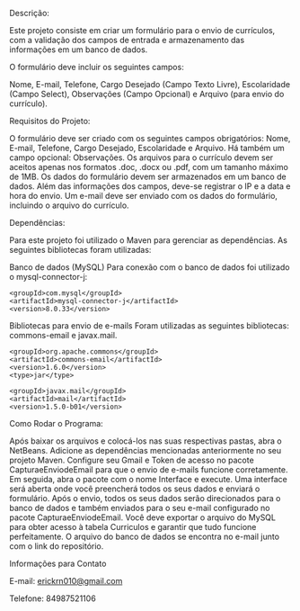 Descrição:

Este projeto consiste em criar um formulário para o envio de currículos, com a validação dos campos de entrada e armazenamento das informações em um banco de dados.

O formulário deve incluir os seguintes campos: 

Nome, E-mail, Telefone, Cargo Desejado (Campo Texto Livre), Escolaridade (Campo Select), Observações (Campo Opcional) e Arquivo (para envio do currículo).

Requisitos do Projeto:

O formulário deve ser criado com os seguintes campos obrigatórios: Nome, E-mail, Telefone, Cargo Desejado, Escolaridade e Arquivo. Há também um campo opcional: Observações. Os arquivos para o currículo devem ser aceitos apenas nos formatos .doc, .docx ou .pdf, com um tamanho máximo de 1MB. Os dados do formulário devem ser armazenados em um banco de dados. Além das informações dos campos, deve-se registrar o IP e a data e hora do envio. Um e-mail deve ser enviado com os dados do formulário, incluindo o arquivo do currículo.

Dependências:

Para este projeto foi utilizado o Maven para gerenciar as dependências. As seguintes bibliotecas foram utilizadas:

Banco de dados (MySQL)
Para conexão com o banco de dados foi utilizado o mysql-connector-j:

<dependency>
    
    <groupId>com.mysql</groupId>
    <artifactId>mysql-connector-j</artifactId>
    <version>8.0.33</version>
    
</dependency>


Bibliotecas para envio de e-mails
Foram utilizadas as seguintes bibliotecas: commons-email e javax.mail.

<dependency>
    
    <groupId>org.apache.commons</groupId>
    <artifactId>commons-email</artifactId>
    <version>1.6.0</version>
    <type>jar</type>
    
</dependency>

<dependency>
    
    <groupId>javax.mail</groupId>
    <artifactId>mail</artifactId>
    <version>1.5.0-b01</version>
   
</dependency>

Como Rodar o Programa:

Após baixar os arquivos e colocá-los nas suas respectivas pastas, abra o NetBeans. Adicione as dependências mencionadas anteriormente no seu projeto Maven. Configure seu Gmail e Token de acesso no pacote CapturaeEnviodeEmail para que o envio de e-mails funcione corretamente. Em seguida, abra o pacote com o nome Interface e execute. Uma interface será aberta onde você preencherá todos os seus dados e enviará o formulário. Após o envio, todos os seus dados serão direcionados para o banco de dados e também enviados para o seu e-mail configurado no pacote CapturaeEnviodeEmail. Você deve exportar o arquivo do MySQL para obter acesso à tabela Curriculos e garantir que tudo funcione perfeitamente. O arquivo do banco de dados se encontra no e-mail junto com o link do repositório.
 
  Informações para Contato
  
  E-mail: erickrn010@gmail.com
  
  Telefone: 84987521106
